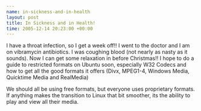 ```yaml
--- 
name: in-sickness-and-in-health
layout: post
title: In Sickness and in Health!
time: 2005-12-14 20:23:00 +00:00
---
```

I have a throat infection, so I get a week off!! I went to the doctor
and I am on vibramycin antibiotics. I was coughing blood (not nearly
as nasty as it sounds). Now I can get some relaxation in before Christmas!!
I hope to do a guide to restricted formats on Ubuntu soon, especially 
W32 Codecs and how to get all the good formats it offers (Divx, MPEG1-4,
Windows Media, Quicktime Media and RealMedia)

We should all be using free formats, but everyone uses proprietary formats. 
If anything makes the transition to Linux that bit smoother, its the ability
to play and view all their media.